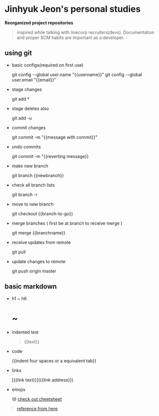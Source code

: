 # Jinhyuk Jeon's personal studies

**Reorganized project repositories**

> inspired while talking with linecorp recruiters(devs). Documentation and proper SCM habits are important as a developer.

## using git

* basic configs(required on first use)

    git config --global user.name "{{username}}"
    git config --global user.email "{{email}}"

* stage changes

    git add *

* stage deletes also

    git add -u

* commit changes

    git commit -m "{{message with commit}}"

* undo commits

    git commit -m "{{reverting message}}

* make new branch

    git branch {{newbranch}}

* check all branch lists

    git branch -r

* move to new branch

    git checkout {{branch-to-go}}

* merge branches ( first be at branch to receive merge )

    git merge {{branchname}}

* receive updates from remote

    git pull

* update changes to remote

   git push origin master

## basic markdown

* h1 ~ h6

    # ~ ######
* indented test

    > {{text}}
* code

    {{indent four spaces or a equivalent tab}}
* links

    [{{link text}}]({{link address}})
* emojis

    :cry:
[check out cheetsheet](https://gist.github.com/roachhd/1f029bd4b50b8a524f3c)

> [reference from here](https://gist.github.com/ihoneymon/652be052a0727ad59601)
